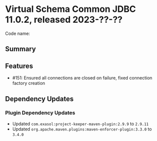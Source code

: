# Virtual Schema Common JDBC 11.0.2, released 2023-??-??

Code name:

## Summary

## Features

* #151: Ensured all connections are closed on failure, fixed connection factory creation

## Dependency Updates

### Plugin Dependency Updates

* Updated `com.exasol:project-keeper-maven-plugin:2.9.9` to `2.9.11`
* Updated `org.apache.maven.plugins:maven-enforcer-plugin:3.3.0` to `3.4.0`
